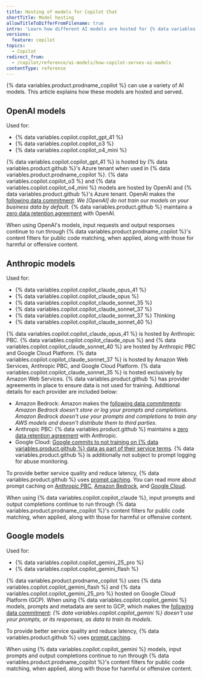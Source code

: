 ```yaml
---
title: Hosting of models for Copilot Chat
shortTitle: Model hosting
allowTitleToDifferFromFilename: true
intro: 'Learn how different AI models are hosted for {% data variables.copilot.copilot_chat_short %}.'
versions:
  feature: copilot
topics:
  - Copilot
redirect_from:
  - /copilot/reference/ai-models/how-copilot-serves-ai-models
contentType: reference
---
```


{% data variables.product.prodname_copilot %} can use a variety of AI models. This article explains how these models are hosted and served.

## OpenAI models

Used for:

* {% data variables.copilot.copilot_gpt_41 %}
* {% data variables.copilot.copilot_o3 %}
* {% data variables.copilot.copilot_o4_mini %}

{% data variables.copilot.copilot_gpt_41 %} is hosted by {% data variables.product.github %}'s Azure tenant when used in {% data variables.product.prodname_copilot %}. {% data variables.copilot.copilot_o3 %} and {% data variables.copilot.copilot_o4_mini %} models are hosted by OpenAI and {% data variables.product.github %}'s Azure tenant. OpenAI makes the [following data commitment](https://openai.com/enterprise-privacy/): _We [OpenAI] do not train our models on your business data by default_. {% data variables.product.github %} maintains a [zero data retention agreement](https://platform.openai.com/docs/guides/your-data) with OpenAI.

When using OpenAI's models, input requests and output responses continue to run through {% data variables.product.prodname_copilot %}'s content filters for public code matching, when applied, along with those for harmful or offensive content.

## Anthropic models

Used for:

* {% data variables.copilot.copilot_claude_opus_41 %}
* {% data variables.copilot.copilot_claude_opus %}
* {% data variables.copilot.copilot_claude_sonnet_35 %}
* {% data variables.copilot.copilot_claude_sonnet_37 %}
* {% data variables.copilot.copilot_claude_sonnet_37 %} Thinking
* {% data variables.copilot.copilot_claude_sonnet_40 %}

{% data variables.copilot.copilot_claude_opus_41 %} is hosted by Anthropic PBC. {% data variables.copilot.copilot_claude_opus %} and {% data variables.copilot.copilot_claude_sonnet_40 %} are hosted by Anthropic PBC and Google Cloud Platform. {% data variables.copilot.copilot_claude_sonnet_37 %} is hosted by Amazon Web Services, Anthropic PBC, and Google Cloud Platform. {% data variables.copilot.copilot_claude_sonnet_35 %} is hosted exclusively by Amazon Web Services. {% data variables.product.github %} has provider agreements in place to ensure data is not used for training. Additional details for each provider are included below:

* Amazon Bedrock: Amazon makes the [following data commitments](https://docs.aws.amazon.com/bedrock/latest/userguide/data-protection.html): _Amazon Bedrock doesn't store or log your prompts and completions. Amazon Bedrock doesn't use your prompts and completions to train any AWS models and doesn't distribute them to third parties_.
* Anthropic PBC: {% data variables.product.github %} maintains a [zero data retention agreement](https://privacy.anthropic.com/en/articles/8956058-i-have-a-zero-retention-agreement-with-anthropic-what-products-does-it-apply-to) with Anthropic.
* Google Cloud: [Google commits to not training on {% data variables.product.github %} data as part of their service terms](https://cloud.google.com/vertex-ai/generative-ai/docs/data-governance). {% data variables.product.github %} is additionally not subject to prompt logging for abuse monitoring.

To provide better service quality and reduce latency, {% data variables.product.github %} uses [prompt caching](https://docs.anthropic.com/en/docs/build-with-claude/prompt-caching). You can read more about prompt caching on [Anthropic PBC](https://docs.anthropic.com/en/docs/build-with-claude/prompt-caching), [Amazon Bedrock](https://docs.aws.amazon.com/bedrock/latest/userguide/prompt-caching.html), and [Google Cloud](https://cloud.google.com/vertex-ai/generative-ai/docs/partner-models/claude-prompt-caching).

When using {% data variables.copilot.copilot_claude %}, input prompts and output completions continue to run through {% data variables.product.prodname_copilot %}'s content filters for public code matching, when applied, along with those for harmful or offensive content.

## Google models

Used for:

* {% data variables.copilot.copilot_gemini_25_pro %}
* {% data variables.copilot.copilot_gemini_flash %}

{% data variables.product.prodname_copilot %} uses {% data variables.copilot.copilot_gemini_flash %} and {% data variables.copilot.copilot_gemini_25_pro %} hosted on Google Cloud Platform (GCP). When using {% data variables.copilot.copilot_gemini %} models, prompts and metadata are sent to GCP, which makes the [following data commitment](https://cloud.google.com/vertex-ai/generative-ai/docs/data-governance): _{% data variables.copilot.copilot_gemini %} doesn't use your prompts, or its responses, as data to train its models._

To provide better service quality and reduce latency, {% data variables.product.github %} uses [prompt caching](https://cloud.google.com/vertex-ai/generative-ai/docs/data-governance#customer_data_retention_and_achieving_zero_data_retention).

When using {% data variables.copilot.copilot_gemini %} models, input prompts and output completions continue to run through {% data variables.product.prodname_copilot %}'s content filters for public code matching, when applied, along with those for harmful or offensive content.
